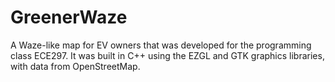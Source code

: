 # GreenerWaze
A Waze-like map for EV owners that was developed for the programming class ECE297. It was built in C++ using the EZGL and GTK graphics libraries, with data from  OpenStreetMap. 
